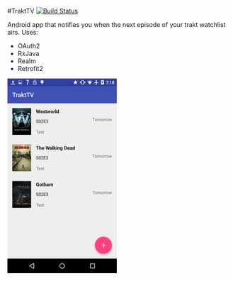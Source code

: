 #TraktTV
[![Build Status](https://travis-ci.org/pixis/TraktTV.svg?branch=master)](https://travis-ci.org/pixis/TraktTV)

Android app that notifies you when the next episode of your trakt watchlist airs.
Uses:
- OAuth2
- RxJava
- Realm
- Retrofit2

<img src="screenshots/main_screen.png" width="49%" />

<!--
200x285 poster size
## Screenshots
<img src="screenshots/screenshot1.png" width="49%" />
<img src="screenshots/screenshot2.png" width="49%" />
-->
